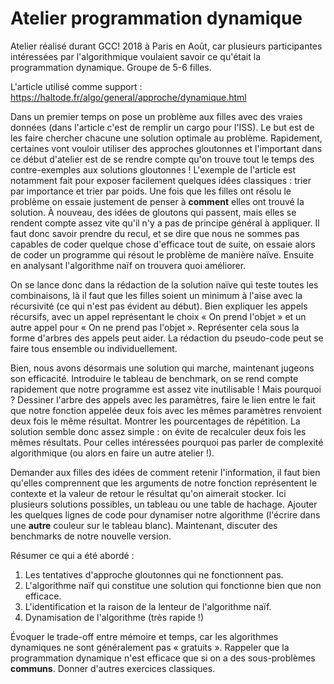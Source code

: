 # Atelier programmation dynamique

Atelier réalisé durant GCC! 2018 à Paris en Août, car plusieurs participantes
intéressées par l'algorithmique voulaient savoir ce qu'était la programmation
dynamique. Groupe de 5-6 filles.

L'article utilisé comme support : https://haltode.fr/algo/general/approche/dynamique.html

Dans un premier temps on pose un problème aux filles avec des vraies données
(dans l'article c'est de remplir un cargo pour l'ISS). Le but est de les faire
chercher chacune une solution optimale au problème. Rapidement, certaines vont
vouloir utiliser des approches gloutonnes et l'important dans ce début d'atelier
est de se rendre compte qu'on trouve tout le temps des contre-exemples aux
solutions gloutonnes ! L'exemple de l'article est notamment fait pour exposer
facilement quelques idées classiques : trier par importance et trier par poids.
Une fois que les filles ont résolu le problème on essaie justement de penser à
**comment** elles ont trouvé la solution. À nouveau, des idées de gloutons qui
passent, mais elles se rendent compte assez vite qu'il n'y a pas de principe
général à appliquer. Il faut donc savoir prendre du recul, et se dire que nous
ne sommes pas capables de coder quelque chose d'efficace tout de suite, on
essaie alors de coder un programme qui résout le problème de manière naïve.
Ensuite en analysant l'algorithme naïf on trouvera quoi améliorer.

On se lance donc dans la rédaction de la solution naïve qui teste toutes les
combinaisons, là il faut que les filles soient un minimum à l'aise avec la
récursivité (ce qui n'est pas évident au début). Bien expliquer les appels
récursifs, avec un appel représentant le choix « On prend l'objet » et un autre
appel pour « On ne prend pas l'objet ». Représenter cela sous la forme d'arbres
des appels peut aider. La rédaction du pseudo-code peut se faire tous ensemble
ou individuellement.

Bien, nous avons désormais une solution qui marche, maintenant jugeons son
efficacité. Introduire le tableau de benchmark, on se rend compte rapidement que
notre programme est assez vite inutilisable ! Mais pourquoi ? Dessiner l'arbre
des appels avec les paramètres, faire le lien entre le fait que notre fonction
appelée deux fois avec les mêmes paramètres renvoient deux fois le même
résultat. Montrer les pourcentages de répétition. La solution semble donc assez
simple : on évite de recalculer deux fois les mêmes résultats. Pour celles
intéressées pourquoi pas parler de complexité algorithmique (ou alors en faire
un autre atelier !).

Demander aux filles des idées de comment retenir l'information, il faut bien
qu'elles comprennent que les arguments de notre fonction représentent le
contexte et la valeur de retour le résultat qu'on aimerait stocker. Ici
plusieurs solutions possibles, un tableau ou une table de hachage. Ajouter les
quelques lignes de code pour dynamiser notre algorithme (l'écrire dans une
**autre** couleur sur le tableau blanc). Maintenant, discuter des benchmarks de
notre nouvelle version.

Résumer ce qui a été abordé :

1. Les tentatives d'approche gloutonnes qui ne fonctionnent pas.
2. L'algorithme naïf qui constitue une solution qui fonctionne bien que non
   efficace.
3. L'identification et la raison de la lenteur de l'algorithme naïf.
4. Dynamisation de l'algorithme (très rapide !)

Évoquer le trade-off entre mémoire et temps, car les algorithmes dynamiques ne
sont généralement pas « gratuits ». Rappeler que la programmation dynamique
n'est efficace que si on a des sous-problèmes **communs**. Donner d'autres
exercices classiques.
